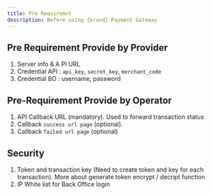 ```yaml
---
title: Pre Requiremnt
description: Before using {brand} Payment Gateway
---
```


## Pre Requirement Provide by Provider

1. Server info & A PI URL
2. Credential API : `api_key`, `secret_key`, `merchant_code`
3. Credential BO : username, password

## Pre-Requirement Provide by Operator

1. API Callback URL (mandatory). Used to forward transaction status
2. Callback `success url page` (optional).
3. Callback `failed url page` (optional)

## Security

1. Token and transaction key (Need to create token and key for each transaction). More about generate token encrypt /
   decript function
2. IP White list for Back Office login

